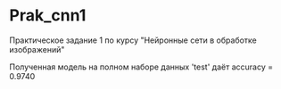 # Prak_cnn1
Практическое задание 1 по курсу "Нейронные сети в обработке изображений"

Полученная модель на полном наборе данных 'test' даёт accuracy = 0.9740

